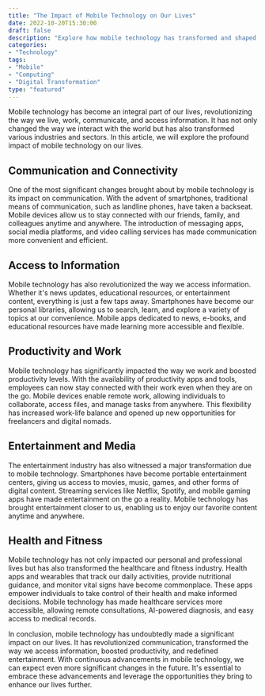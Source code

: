```yaml
--- 
title: "The Impact of Mobile Technology on Our Lives" 
date: 2022-10-20T15:30:00 
draft: false 
description: "Explore how mobile technology has transformed and shaped our daily lives in various aspects." 
categories: 
- "Technology" 
tags: 
- "Mobile" 
- "Computing" 
- "Digital Transformation" 
type: "featured" 
--- 
```


Mobile technology has become an integral part of our lives, revolutionizing the way we live, work, communicate, and access information. It has not only changed the way we interact with the world but has also transformed various industries and sectors. In this article, we will explore the profound impact of mobile technology on our lives.

## Communication and Connectivity

One of the most significant changes brought about by mobile technology is its impact on communication. With the advent of smartphones, traditional means of communication, such as landline phones, have taken a backseat. Mobile devices allow us to stay connected with our friends, family, and colleagues anytime and anywhere. The introduction of messaging apps, social media platforms, and video calling services has made communication more convenient and efficient.

## Access to Information

Mobile technology has also revolutionized the way we access information. Whether it's news updates, educational resources, or entertainment content, everything is just a few taps away. Smartphones have become our personal libraries, allowing us to search, learn, and explore a variety of topics at our convenience. Mobile apps dedicated to news, e-books, and educational resources have made learning more accessible and flexible.

## Productivity and Work

Mobile technology has significantly impacted the way we work and boosted productivity levels. With the availability of productivity apps and tools, employees can now stay connected with their work even when they are on the go. Mobile devices enable remote work, allowing individuals to collaborate, access files, and manage tasks from anywhere. This flexibility has increased work-life balance and opened up new opportunities for freelancers and digital nomads.

## Entertainment and Media

The entertainment industry has also witnessed a major transformation due to mobile technology. Smartphones have become portable entertainment centers, giving us access to movies, music, games, and other forms of digital content. Streaming services like Netflix, Spotify, and mobile gaming apps have made entertainment on the go a reality. Mobile technology has brought entertainment closer to us, enabling us to enjoy our favorite content anytime and anywhere.

## Health and Fitness

Mobile technology has not only impacted our personal and professional lives but has also transformed the healthcare and fitness industry. Health apps and wearables that track our daily activities, provide nutritional guidance, and monitor vital signs have become commonplace. These apps empower individuals to take control of their health and make informed decisions. Mobile technology has made healthcare services more accessible, allowing remote consultations, AI-powered diagnosis, and easy access to medical records.

In conclusion, mobile technology has undoubtedly made a significant impact on our lives. It has revolutionized communication, transformed the way we access information, boosted productivity, and redefined entertainment. With continuous advancements in mobile technology, we can expect even more significant changes in the future. It's essential to embrace these advancements and leverage the opportunities they bring to enhance our lives further.
